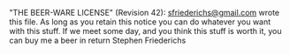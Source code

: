  "THE BEER-WARE LICENSE" (Revision 42):
 <sfriederichs@gmail.com> wrote this file. As long as you retain this notice you
 can do whatever you want with this stuff. If we meet some day, and you think
 this stuff is worth it, you can buy me a beer in return Stephen Friederichs